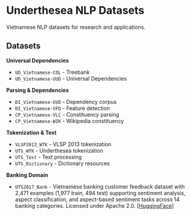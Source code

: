 # Underthesea NLP Datasets

Vietnamese NLP datasets for research and applications.

## Datasets

**Universal Dependencies**
- `UD_Vietnamese-COL` - Treebank
- `UD_Vietnamese-UUD` - Universal Dependencies

**Parsing & Dependencies**
- `DI_Vietnamese-UVD` - Dependency corpus
- `DI_Vietnamese-VFD` - Feature detection
- `CP_Vietnamese-VLC` - Constituency parsing
- `CP_Vietnamese-WIK` - Wikipedia constituency

**Tokenization & Text**
- `VLSP2013_WTK` - VLSP 2013 tokenization
- `UTS_WTK` - Underthesea tokenization
- `UTS_Text` - Text processing
- `UTS_Dictionary` - Dictionary resources

**Banking Domain**
- `UTS2017_Bank` - Vietnamese banking customer feedback dataset with 2,471 examples (1,977 train, 494 test) supporting sentiment analysis, aspect classification, and aspect-based sentiment tasks across 14 banking categories. Licensed under Apache 2.0. [[HuggingFace]](https://huggingface.co/datasets/undertheseanlp/UTS2017_Bank)